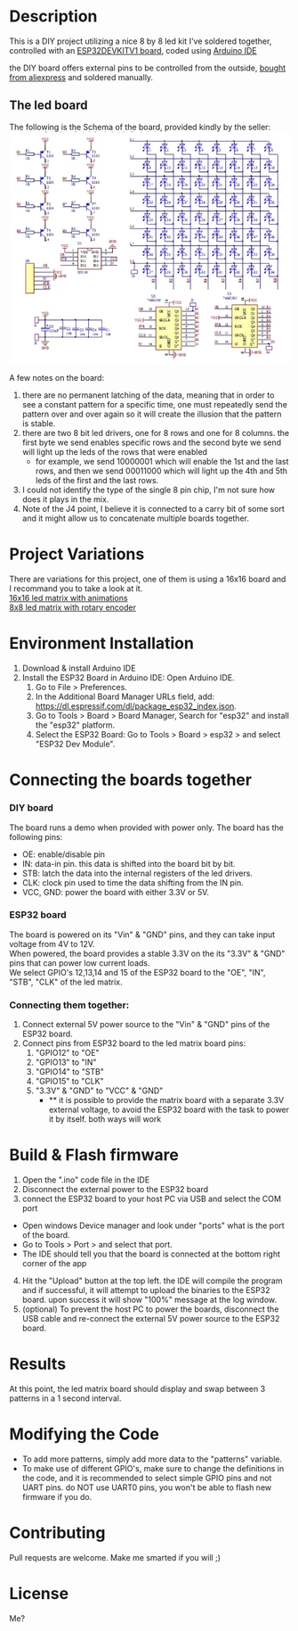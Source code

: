 # Description

This is a DIY project utilizing a nice 8 by 8 led kit I've soldered together, controlled with an [ESP32DEVKITV1 board](https://www.circuitstate.com/pinouts/doit-esp32-devkit-v1-wifi-development-board-pinout-diagram-and-reference/), coded using [Arduino IDE](https://www.arduino.cc/en/software)

the DIY board offers external pins to be controlled from the outside, [bought from aliexpress](https://www.aliexpress.com/item/1005005671763020.html) and soldered manually.

## The led board
The following is the Schema of the board, provided kindly by the seller:
![8x8 Led Matrix Board Schema](https://raw.githubusercontent.com/EhudVardi/DIY.8x8LedMatrixWithESP32/master/Resources/schema.webp)

A few notes on the board:
1. there are no permanent latching of the data, meaning that in order to see a constant pattern for a specific time, one must repeatedly send the pattern over and over again so it will create the illusion that the pattern is stable.
2. there are two 8 bit led drivers, one for 8 rows and one for 8 columns. the first byte we send enables specific rows and the second byte we send will light up the leds of the rows that were enabled 
   - for example, we send 10000001 which will enable the 1st and the last rows, and then we send 00011000 which will light up the 4th and 5th leds of the first and the last rows.
3. I could not identify the type of the single 8 pin chip, I'm not sure how does it plays in the mix.
4. Note of the J4 point, I believe it is connected to a carry bit of some sort and it might allow us to concatenate multiple boards together.


# Project Variations
There are variations for this project, one of them is using a 16x16 board and I recommand you to take a look at it.\
[16x16 led matrix with animations](./Sources/ArduinoIDE/16x16LedMatrixWithESP32_Animations/README.md)  
[8x8 led matrix with rotary encoder](./Sources/ArduinoIDE/8x8LedMatrixWithESP32_ControlWithRotaryEncoder/README.md)


# Environment Installation
1. Download & install Arduino IDE
2. Install the ESP32 Board in Arduino IDE: Open Arduino IDE.
   1. Go to File > Preferences.
   2. In the Additional Board Manager URLs field, add: https://dl.espressif.com/dl/package_esp32_index.json.
   3. Go to Tools > Board > Board Manager, Search for "esp32" and install the "esp32" platform.
   4. Select the ESP32 Board: Go to Tools > Board > esp32 > and select "ESP32 Dev Module".

# Connecting the boards together

### DIY board 
The board runs a demo when provided with power only.
The board has the following pins: 
- OE: enable/disable pin
- IN: data-in pin. this data is shifted into the board bit by bit.
- STB: latch the data into the internal registers of the led drivers.
- CLK: clock pin used to time the data shifting from the IN pin.
- VCC, GND: power the board with either 3.3V or 5V.

### ESP32 board
The board is powered on its "Vin" & "GND" pins, and they can take input voltage from 4V to 12V.\
When powered, the board provides a stable 3.3V on the its "3.3V" & "GND" pins that can power low current loads.\
We select GPIO's 12,13,14 and 15 of the ESP32 board to the "OE", "IN", "STB", "CLK" of the led matrix.

### Connecting them together:
   1. Connect external 5V power source to the "Vin" & "GND" pins of the ESP32 board.
   2. Connect pins from ESP32 board to the led matrix board pins:
      1. "GPIO12" to "OE"
      2. "GPIO13" to "IN"
      3. "GPIO14" to "STB"
      4. "GPIO15" to "CLK"
      5. "3.3V" & "GND" to "VCC" & "GND"
         - ** it is possible to provide the matrix board with a separate 3.3V external voltage, to avoid the ESP32 board with the task to power it by itself. both ways will work

# Build & Flash firmware
1. Open the ".ino" code file in the IDE 
2. Disconnect the external power to the ESP32 board
3. connect the ESP32 board to your host PC via USB and select the COM port
- Open windows Device manager and look under "ports" what is the port of the board. 
- Go to Tools > Port > and select that port.
- The IDE should tell you that the board is connected at the bottom right corner of the app
4. Hit the "Upload" button at the top left. the IDE will compile the program and if successful, it will attempt to upload the binaries to the ESP32 board. upon success it will show "100%" message at the log window.
5. (optional) To prevent the host PC to power the boards, disconnect the USB cable and re-connect the external 5V power source to the ESP32 board.


# Results
At this point, the led matrix board should display and swap between 3 patterns in a 1 second interval.

# Modifying the Code
- To add more patterns, simply add more data to the "patterns" variable.
- To make use of different GPIO's, make sure to change the definitions in the code, and it is recommended to select simple GPIO pins and not UART pins. do NOT use UART0 pins, you won't be able to flash new firmware if you do.

# Contributing

Pull requests are welcome. Make me smarted if you will ;)



# License

Me?

